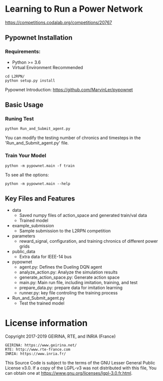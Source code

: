# Learning to Run a Power Network
https://competitions.codalab.org/competitions/20767

## Pypownet Installation
### Requirements:
*   Python >= 3.6
*   Virtual Environment Recommended

```
cd L2RPN/
python setup.py install
```
Pypownet Introduction: https://github.com/MarvinLer/pypownet

## Basic Usage
### Runing Test
```
python Run_and_Submit_agent.py
```
You can modify the testing number of chronics and timesteps in the 'Run_and_Submit_agent.py' file.

### Train Your Model
```
python -m pypownet.main -f train
```
To see all the options:
```
python -m pypownet.main --help
```

## Key Files and Features
- data
    - Saved numpy files of action_space and generated train/val data
    - Trained model
- example_submission
    - Sample submission to the L2RPN competition
- parameters
    - reward_signal, configuration, and training chronics of different power grids
- public_data
    - Extra data for IEEE-14 bus
- pypownet
    - agent.py: Defines the Dueling DQN agent
    - analyze_action.py: Analyze the simulation results
    - generate_action_space.py: Generate action space
    - main.py: Main run file, including imitation, training, and test
    - prepare_data.py: prepare data for imitation learning
    - runner.py: key file controling the training process
- Run_and_Submit_agent.py
    - Test the trained model

# License information

Copyright 2017-2019 GEIRINA, RTE, and INRIA (France)
    
    GEIRINA: https://www.geirina.net/
    RTE: http://www.rte-france.com
    INRIA: https://www.inria.fr/

This Source Code is subject to the terms of the GNU Lesser General Public License v3.0. If a copy of the LGPL-v3 was not distributed with this file, You can obtain one at https://www.gnu.org/licenses/lgpl-3.0.fr.html.
